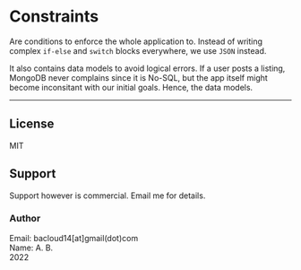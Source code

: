 # Constraints

Are conditions to enforce the whole application to. Instead of writing complex `if-else` and `switch` blocks everywhere, we use `JSON` instead.

It also contains data models to avoid logical errors. If a user posts a listing, MongoDB never complains since it is No-SQL, but the app itself might become inconsitant with our initial goals. Hence, the data models.

---

## License
MIT

## Support
Support however is commercial. Email me for details.
### Author
Email: bacloud14[at]gmail(dot)com  
Name: A. B.  
2022
